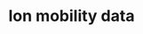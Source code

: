 # Ion mobility data

<!---

Since ion mobility spectrometry (IMS) resolved data is more complex due to the additional dimension
when compared to regular LC-MS data, some terms shall be clarified before going into details of the
processing steps.

## Mobility separation and data format

Ion mobility separation usually occurs on the millisecond timescale, fitting nicely in-between
liquid chromatography (LC) (few seconds per chromatographic peak) and mass spectra acquisition of
TOF instruments (several micro seconds). Therefore, the mobility dimension can be resolved by
acquiring multiple spectra during a mobility separation (e.g. 1000 spectra per 100 ms). This leads
to multiple mass spectra acquired at one IMS accumulation. Thus, at one retention time, multiple
spectra are acquired. A detailed comparison of LC-MS and LC-IMS-MS raw data can be
found [here](lc-ms-and-lc-ims-ms-data-comparison.md#graphical-comparison-of-lc-ms-and-lc-ims-ms-data). 

## Terminology

### Frames and Mobility Scans

During one IMS accumulation and separation, multiple mass spectra are acquired to resolve the
mobility dimension. All mass spectra acquired during one mobility separation are termed "_mobility
scans_" in MZmine. The agglomerate of all mobility scans for one IMS accumulation are called
"_frame_". All _mobility scans_ of a single _frame_ can be summed, to represent a single mass
spectrum as in classic LC-MS.

### Mobilograms

A "_mobilogram_" represents the intensity of an m/z or m/z range along the mobility axis. A
_mobilogram_ may be build from multiple frames and summed or built from a single frame.

![mobilogram](mobilogram.png)

### Ion mobility traces

An "_ion mobility trace_" basically represents a mobility resolved extracted ion chromatogram (EIC).

![trace](trace.png)

-->
